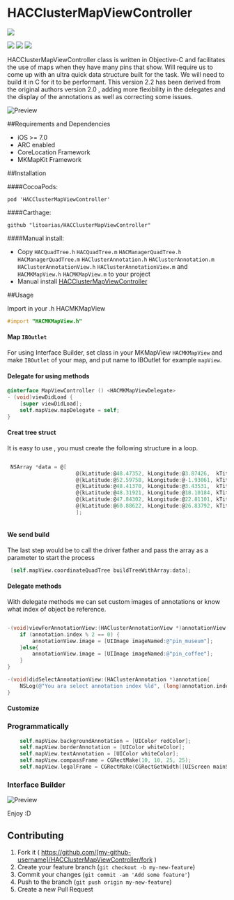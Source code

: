 # HACClusterMapViewController
<img src="https://img.shields.io/twitter/url/https/github.com/litoarias/HACClusterMapViewController.svg?style=social"><br>

<img src="https://img.shields.io/github/issues/litoarias/HACClusterMapViewController.svg?style=flat-square">
<img src="https://img.shields.io/badge/license-MIT-blue.svg?style=flat-square">
<img src="https://img.shields.io/cocoapods/v/HACClusterMapViewController.svg?style=flat-square">

HACClusterMapViewController class is written in Objective-C and facilitates the use of maps when they have many pins that show.
Will require us to come up with an ultra quick data structure built for the task. We will need to build it in C for it to be performant.
This version 2.2 has been derived from the original authors version 2.0 , adding more flexibility in the delegates and the display of the annotations as well as correcting some issues.

![Preview](https://github.com/litoarias/HACClusterMapViewController/blob/master/ExampleApp/hacclusterviewcontroller.gif)

##Requirements and Dependencies
- iOS >= 7.0
- ARC enabled
- CoreLocation Framework
- MKMapKit Framework

##Installation

####CocoaPods:

    pod 'HACClusterMapViewController'

####Carthage:

    github "litoarias/HACClusterMapViewController"

####Manual install:
- Copy `HACQuadTree.h` `HACQuadTree.m` `HACManagerQuadTree.h` `HACManagerQuadTree.m` `HAClusterAnnotation.h` `HAClusterAnnotation.m` `HAClusterAnnotationView.h` `HAClusterAnnotationView.m` and `HACMKMapView.h` `HACMKMapView.m` to your project
- Manual install [HACClusterMapViewController](https://github.com/litoarias/HACClusterMapViewController/#manual-install)

##Usage

Import in your .h HACMKMapView
```objective-c
#import "HACMKMapView.h"
```

#### Map `IBOutlet`
For using Interface Builder, set class in your MKMapView `HACMKMapView` and make `IBOutlet` of your map, and put name to IBOutlet for example `mapView`.

#### Delegate for using methods
```objective-c
@interface MapViewController () <HACMKMapViewDelegate>
- (void)viewDidLoad {
    [super viewDidLoad];
    self.mapView.mapDelegate = self;
}
```

#### Creat tree struct
It is easy to use , you must create the following structure in a loop.
```objective-c

 NSArray *data = @[
                      @{kLatitude:@48.47352, kLongitude:@3.87426,  kTitle : @"Title 1", kSubtitle : @"",            kIndex : @0},
                      @{kLatitude:@52.59758, kLongitude:@-1.93061, kTitle : @"Title 2", kSubtitle : @"Subtitle 2",  kIndex : @1},
                      @{kLatitude:@48.41370, kLongitude:@3.43531,  kTitle : @"Title 3", kSubtitle : @"Subtitle 3",  kIndex : @2},
                      @{kLatitude:@48.31921, kLongitude:@18.10184, kTitle : @"Title 4", kSubtitle : @"Subtitle 4",  kIndex : @3},
                      @{kLatitude:@47.84302, kLongitude:@22.81101, kTitle : @"Title 5", kSubtitle : @"Subtitle 5",  kIndex : @4},
                      @{kLatitude:@60.88622, kLongitude:@26.83792, kTitle : @"Title 6", kSubtitle : @""          ,  kIndex : @5}
                      ];
                      
```

#### We send build 
The last step would be to call the driver father and pass the array as a parameter to start the process
```objective-c
 [self.mapView.coordinateQuadTree buildTreeWithArray:data];
```
#### Delegate methods
With delegate methods we can set custom images of annotations or know what index of object be reference.
```objective-c

-(void)viewForAnnotationView:(HAClusterAnnotationView *)annotationView annotation:(HAClusterAnnotation *)annotation{
    if (annotation.index % 2 == 0) {
        annotationView.image = [UIImage imageNamed:@"pin_museum"];
    }else{
        annotationView.image = [UIImage imageNamed:@"pin_coffee"];
    }
}

-(void)didSelectAnnotationView:(HAClusterAnnotation *)annotation{
    NSLog(@"You ara select annotation index %ld", (long)annotation.index);
}

```
#### Customize
### Programmatically
```objective-c
    self.mapView.backgroundAnnotation = [UIColor redColor];
    self.mapView.borderAnnotation = [UIColor whiteColor];
    self.mapView.textAnnotation = [UIColor whiteColor];
    self.mapView.compassFrame = CGRectMake(10, 10, 25, 25);
    self.mapView.legalFrame = CGRectMake(CGRectGetWidth([UIScreen mainScreen].bounds)-50, CGRectGetHeight([UIScreen mainScreen].bounds)-50, 50, 50);
```

### Interface Builder
![Preview](https://github.com/litoarias/HACClusterMapViewController/blob/master/ExampleApp/IBInspectable.png)

Enjoy :D

## Contributing

1. Fork it ( https://github.com/[my-github-username]/HACClusterMapViewController/fork )
2. Create your feature branch (`git checkout -b my-new-feature`)
3. Commit your changes (`git commit -am 'Add some feature'`)
4. Push to the branch (`git push origin my-new-feature`)
5. Create a new Pull Request
